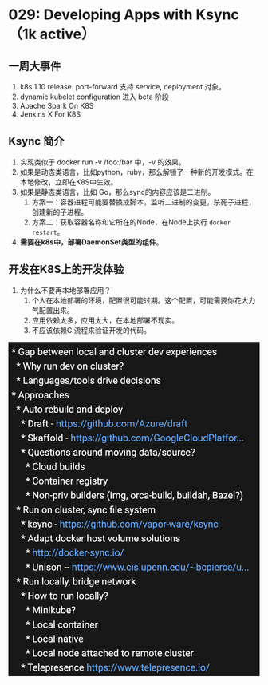 # 029: Developing Apps with Ksync（1k active）

## 一周大事件

1. k8s 1.10 release.  port-forward 支持 service, deployment 对象。
2. dynamic kubelet configuration 进入 beta 阶段
3. Apache Spark On K8S
4. Jenkins X For K8S

## Ksync 简介

1. 实现类似于 docker run -v /foo:/bar 中，-v 的效果。
2. 如果是动态类语言，比如python，ruby，那么解锁了一种新的开发模式。在本地修改，立即在K8S中生效。
3. 如果是静态类语言，比如 Go，那么sync的内容应该是二进制。
   1. 方案一：容器进程可能要替换成脚本，监听二进制的变更，杀死子进程，创建新的子进程。
   2. 方案二：获取容器名称和它所在的Node，在Node上执行 `docker restart`。
4. **需要在k8s中，部署DaemonSet类型的组件**。

## 开发在K8S上的开发体验

1. 为什么不要再本地部署应用？
   1. 个人在本地部署的环境，配置很可能过期。这个配置，可能需要你花大力气配置出来。
   2. 应用依赖太多，应用太大，在本地部署不现实。
   3. 不应该依赖CI流程来验证开发的代码。

![image-20210503234433321](https://raw.githubusercontent.com/yandongxiao/typera/main/img/image-20210503234433321.png)